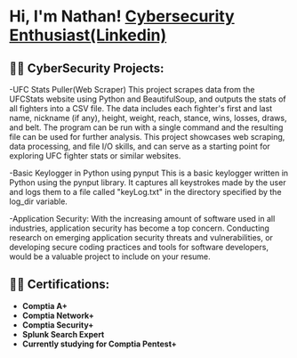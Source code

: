 <h1>Hi, I'm Nathan! <a href="https://www.linkedin.com/in/nathan-niha-403592223/">Cybersecurity Enthusiast(Linkedin)</a> </a></h1>

<h2>👨‍💻 CyberSecurity Projects:</h2>


-UFC Stats Puller(Web Scraper) 
This project scrapes data from the UFCStats website using Python and BeautifulSoup, and outputs the stats of all fighters into a CSV file. The data includes each fighter's first and last name, nickname (if any), height, weight, reach, stance, wins, losses, draws, and belt. The program can be run with a single command and the resulting file can be used for further analysis. This project showcases web scraping, data processing, and file I/O skills, and can serve as a starting point for exploring UFC fighter stats or similar websites.
  
  -Basic Keylogger in Python using pynput
This is a basic keylogger written in Python using the pynput library. It captures all keystrokes made by the user and logs them to a file called "keyLog.txt" in the directory specified by the log_dir variable.
  
 -Application Security: With the increasing amount of software used in all industries, application security has become a top concern. Conducting research on emerging application security threats and vulnerabilities, or developing secure coding practices and tools for software developers, would be a valuable project to include on your resume.

<h2>👨‍💻 Certifications:</h2>

  - <b>Comptia A+</b>
  - <b>Comptia Network+</b>
  - <b>Comptia Security+</b>
  - <b>Splunk Search Expert</b>
  - <b>Currently studying for Comptia Pentest+</b>
  

